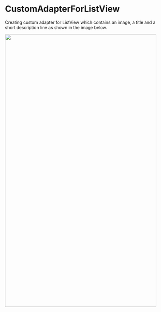 # CustomAdapterForListView
Creating custom adapter for ListView which contains an image, a title and a short description line as shown in the image below.


<img src="https://user-images.githubusercontent.com/20423471/35139746-7ed30520-fd1a-11e7-8561-9911451a6f26.png" width="500" height="900" /> 
